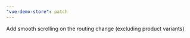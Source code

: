 ```yaml
---
"vue-demo-store": patch
---
```


Add smooth scrolling on the routing change (excluding product variants)
